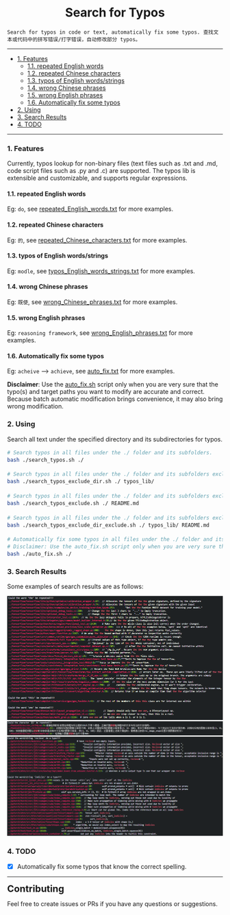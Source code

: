 <!--
 * @Author: Shuangchi He / Yulv
 * @Email: yulvchi@qq.com
 * @Date: 2022-04-10 23:50:20
 * @Motto: Entities should not be multiplied unnecessarily.
 * @LastEditors: Shuangchi He
 * @LastEditTime: 2022-06-02 21:12:37
 * @FilePath: /Search-for-Typos/README.md
 * @Description: Search for typos in code or text.
 * Repository: https://github.com/Yulv-git/Search-for-Typos
-->

<h1><center> Search for Typos </h1></center>

    Search for typos in code or text, automatically fix some typos. 查找文本或代码中的拼写错误/打字错误，自动修改部分 typos。

---

- [1. Features](#1-features)
  - [1.1. repeated English words](#11-repeated-english-words)
  - [1.2. repeated Chinese characters](#12-repeated-chinese-characters)
  - [1.3. typos of English words/strings](#13-typos-of-english-wordsstrings)
  - [1.4. wrong Chinese phrases](#14-wrong-chinese-phrases)
  - [1.5. wrong English phrases](#15-wrong-english-phrases)
  - [1.6. Automatically fix some typos](#16-automatically-fix-some-typos)
- [2. Using](#2-using)
- [3. Search Results](#3-search-results)
- [4. TODO](#4-todo)

---

### 1. Features

Currently, typos lookup for non-binary files (text files such as .txt and .md, code script files such as .py and .c) are supported. The typos lib is extensible and customizable, and supports regular expressions.

#### 1.1. repeated English words

Eg: `do`, see [repeated_English_words.txt](./typos_lib/repeated_English_words.txt) for more examples.

#### 1.2. repeated Chinese characters

Eg: `的`, see [repeated_Chinese_characters.txt](./typos_lib/repeated_Chinese_characters.txt) for more examples.

#### 1.3. typos of English words/strings

Eg: `modle`, see [typos_English_words_strings.txt](./typos_lib/typos_English_words_strings.txt) for more examples.

#### 1.4. wrong Chinese phrases

Eg: `既使`, see [wrong_Chinese_phrases.txt](./typos_lib/wrong_Chinese_phrases.txt) for more examples.

#### 1.5. wrong English phrases

Eg: `reasoning framework`, see [wrong_English_phrases.txt](./typos_lib/wrong_English_phrases.txt) for more examples.

#### 1.6. Automatically fix some typos

Eg: `acheive` --> `achieve`, see [auto_fix.txt](./typos_lib/auto_fixs.txt) for more examples.

**Disclaimer**: Use the [auto_fix.sh](./auto_fix.sh) script only when you are very sure that the typo(s) and target paths you want to modify are accurate and correct. Because batch automatic modification brings convenience, it may also bring wrong modification.

### 2. Using

Search all text under the specified directory and its subdirectories for typos.

``` bash
# Search typos in all files under the ./ folder and its subfolders.
bash ./search_typos.sh ./

# Search typos in all files under the ./ folder and its subfolders exclude typos_lib folder.
bash ./search_typos_exclude_dir.sh ./ typos_lib/

# Search typos in all files under the ./ folder and its subfolders exclude README.md file.
bash ./search_typos_exclude.sh ./ README.md

# Search typos in all files under the ./ folder and its subfolders exclude typos_lib folder and README.md file.
bash ./search_typos_exclude_dir_exclude.sh ./ typos_lib/ README.md

# Automatically fix some typos in all files under the ./ folder and its subfolders.
# Disclaimer: Use the auto_fix.sh script only when you are very sure that the typo(s) and target paths you want to modify are accurate and correct. Because batch automatic modification brings convenience, it may also bring wrong modification.
bash ./auto_fix.sh ./
```

### 3. Search Results

Some examples of search results are as follows:

![typos_show1](./typos_show/typos_show1.png)
![typos_show2](./typos_show/typos_show2.png)
![typos_show3](./typos_show/typos_show3.png)

### 4. TODO

- [x] Automatically fix some typos that know the correct spelling.

---

<font size=4><b><big> Contributing </b></big></font>

Feel free to create issues or PRs if you have any questions or suggestions.
